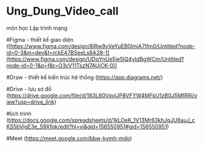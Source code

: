 # Ung_Dung_Video_call
môn học Lập trình mạng

#Figma - thiết kế giao diện
([https://www.figma.com/design/8lRw9vVeYuEB0lmjA7lfm0/Untitled?node-id=0-3&m=dev&t=rckE47BSeeLs8A28-1](https://www.figma.com/design/UDqYnUe5je5lQ4yIdBgWCm/Untitled?node-id=0-1&p=f&t=O3cV11TszN7AUiCK-0))

#Draw - thiết kế kiến trúc hệ thống
(https://app.diagrams.net/)

#Drive - lưu sơ đồ (https://drive.google.com/file/d/183L80VqylJP8VFYW4MFkU1zB0J5MfRRi/view?usp=drive_link)

#lịch trình (https://docs.google.com/spreadsheets/d/1kLOeK_1V13Mr63khJqJU6auJ_cKS5bVigE3e_S9Xfqk/edit?hl=vi&gid=156550951#gid=156550951)

#Meet (https://meet.google.com/bbw-kvmh-mdo)

